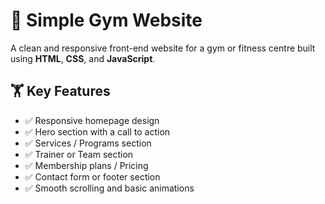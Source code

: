 # 💪 Simple Gym Website

A clean and responsive front-end website for a gym or fitness centre built using **HTML**, **CSS**, and **JavaScript**.

## 🏋️ Key Features

- ✅ Responsive homepage design
- ✅ Hero section with a call to action
- ✅ Services / Programs section
- ✅ Trainer or Team section
- ✅ Membership plans / Pricing
- ✅ Contact form or footer section
- ✅ Smooth scrolling and basic animations
